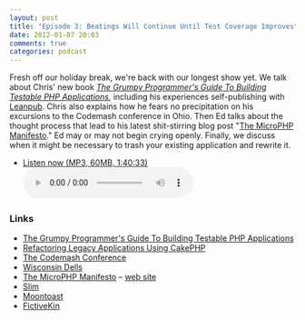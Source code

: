 ```yaml
---
layout: post
title: "Episode 3: Beatings Will Continue Until Test Coverage Improves"
date: 2012-01-07 20:03
comments: true
categories: podcast
---
```


Fresh off our holiday break, we're back with our longest show yet. We talk about Chris' new book [*The Grumpy Programmer's Guide To Building Testable PHP Applications*](http://leanpub.com/grumpy-testing), including his experiences self-publishing with [Leanpub](http://leanpub.com/grumpy-testing). Chris also explains how he fears no precipitation on his excursions to the Codemash conference in Ohio. Then Ed talks about the thought process that lead to his latest shit-stirring blog post "[The MicroPHP Manifesto](http://funkatron.com/posts/the-microphp-manifesto.html)." Ed may or may not begin crying openly. Finally, we discuss when it might be necessary to trash your existing application and rewrite it.

* <a href="http://devhell.s3.amazonaws.com/ep3-64mono.mp3" rel="enclosure">Listen now (MP3, 60MB, 1:40:33)</a>    
	<audio controls src="http://devhell.s3.amazonaws.com/ep3-64mono.mp3">

### Links

* [The Grumpy Programmer's Guide To Building Testable PHP Applications](http://leanpub.com/grumpy-testing)
* [Refactoring Legacy Applications Using CakePHP](http://www.wjgilmore.com/books/read/refactoring_legacy_applications_using_cakephp)
* [The Codemash Conference](http://www.codemash.org/)
* [Wisconsin Dells](http://www.dells.com/)
* [The MicroPHP Manifesto](http://funkatron.com/posts/the-microphp-manifesto.html) – [web site](http://microphp.org/)
* [Slim](http://slimframework.com)
* [Moontoast](http://www.moontoast.com/)
* [FictiveKin](http://fictivekin.com/)
